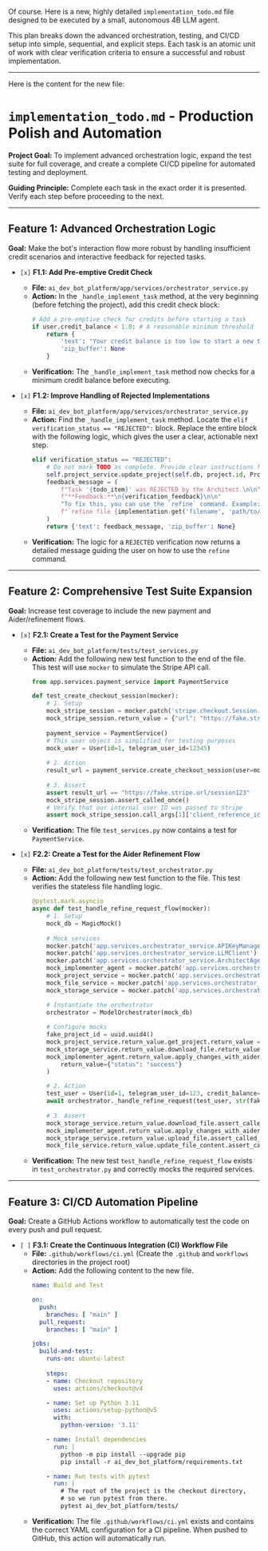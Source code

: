 Of course. Here is a new, highly detailed `implementation_todo.md` file designed to be executed by a small, autonomous 4B LLM agent.

This plan breaks down the advanced orchestration, testing, and CI/CD setup into simple, sequential, and explicit steps. Each task is an atomic unit of work with clear verification criteria to ensure a successful and robust implementation.

---
Here is the content for the new file:

# `implementation_todo.md` - Production Polish and Automation

**Project Goal:** To implement advanced orchestration logic, expand the test suite for full coverage, and create a complete CI/CD pipeline for automated testing and deployment.

**Guiding Principle:** Complete each task in the exact order it is presented. Verify each step before proceeding to the next.

---

## Feature 1: Advanced Orchestration Logic

**Goal:** Make the bot's interaction flow more robust by handling insufficient credit scenarios and interactive feedback for rejected tasks.

*   `[x]` **F1.1: Add Pre-emptive Credit Check**
    *   **File:** `ai_dev_bot_platform/app/services/orchestrator_service.py`
    *   **Action:** In the `_handle_implement_task` method, at the very beginning (before fetching the project), add this credit check block:
        ```python
        # Add a pre-emptive check for credits before starting a task
        if user.credit_balance < 1.0: # A reasonable minimum threshold
            return {
                'text': "Your credit balance is too low to start a new task. Please /credits to top up.",
                'zip_buffer': None
            }
        ```
    *   **Verification:** The `_handle_implement_task` method now checks for a minimum credit balance before executing.

*   `[x]` **F1.2: Improve Handling of Rejected Implementations**
    *   **File:** `ai_dev_bot_platform/app/services/orchestrator_service.py`
    *   **Action:** Find the `_handle_implement_task` method. Locate the `elif verification_status == "REJECTED":` block. Replace the entire block with the following logic, which gives the user a clear, actionable next step.
        ```python
        elif verification_status == "REJECTED":
            # Do not mark TODO as complete. Provide clear instructions for refinement.
            self.project_service.update_project(self.db, project.id, ProjectUpdate(status="awaiting_refinement"))
            feedback_message = (
                f"Task '{todo_item}' was REJECTED by the Architect.\n\n"
                f"**Feedback:**\n{verification_feedback}\n\n"
                "To fix this, you can use the `refine` command. Example:\n"
                f"`refine file {implementation.get('filename', 'path/to/your/file.py')} in project {project.id} with instruction: [Your instructions to fix the issue based on feedback]`"
            )
            return {'text': feedback_message, 'zip_buffer': None}
        ```
    *   **Verification:** The logic for a `REJECTED` verification now returns a detailed message guiding the user on how to use the `refine` command.

---

## Feature 2: Comprehensive Test Suite Expansion

**Goal:** Increase test coverage to include the new payment and Aider/refinement flows.

*   `[x]` **F2.1: Create a Test for the Payment Service**
    *   **File:** `ai_dev_bot_platform/tests/test_services.py`
    *   **Action:** Add the following new test function to the end of the file. This test will use `mocker` to simulate the Stripe API call.
        ```python
        from app.services.payment_service import PaymentService

        def test_create_checkout_session(mocker):
            # 1. Setup
            mock_stripe_session = mocker.patch('stripe.checkout.Session.create')
            mock_stripe_session.return_value = {"url": "https://fake.stripe.url/session123"}
            
            payment_service = PaymentService()
            # This user object is simplified for testing purposes
            mock_user = User(id=1, telegram_user_id=12345)
            
            # 2. Action
            result_url = payment_service.create_checkout_session(user=mock_user, credit_package='buy_100')
            
            # 3. Assert
            assert result_url == "https://fake.stripe.url/session123"
            mock_stripe_session.assert_called_once()
            # Verify that our internal user ID was passed to Stripe
            assert mock_stripe_session.call_args[1]['client_reference_id'] == '1'
        ```
    *   **Verification:** The file `test_services.py` now contains a test for `PaymentService`.

*   `[x]` **F2.2: Create a Test for the Aider Refinement Flow**
    *   **File:** `ai_dev_bot_platform/tests/test_orchestrator.py`
    *   **Action:** Add the following new test function to the file. This test verifies the stateless file handling logic.
        ```python
        @pytest.mark.asyncio
        async def test_handle_refine_request_flow(mocker):
            # 1. Setup
            mock_db = MagicMock()
            
            # Mock services
            mocker.patch('app.services.orchestrator_service.APIKeyManager')
            mocker.patch('app.services.orchestrator_service.LLMClient')
            mocker.patch('app.services.orchestrator_service.ArchitectAgent')
            mock_implementer_agent = mocker.patch('app.services.orchestrator_service.ImplementerAgent')
            mock_project_service = mocker.patch('app.services.orchestrator_service.ProjectService')
            mock_file_service = mocker.patch('app.services.orchestrator_service.ProjectFileService')
            mock_storage_service = mocker.patch('app.services.orchestrator_service.StorageService')

            # Instantiate the orchestrator
            orchestrator = ModelOrchestrator(mock_db)
            
            # Configure mocks
            fake_project_id = uuid.uuid4()
            mock_project_service.return_value.get_project.return_value = MagicMock(id=fake_project_id)
            mock_storage_service.return_value.download_file.return_value = "original code"
            mock_implementer_agent.return_value.apply_changes_with_aider = AsyncMock(
                return_value={"status": "success"}
            )

            # 2. Action
            test_user = User(id=1, telegram_user_id=123, credit_balance=100, created_at=None, updated_at=None)
            await orchestrator._handle_refine_request(test_user, str(fake_project_id), "src/main.py", "add a comment")
            
            # 3. Assert
            mock_storage_service.return_value.download_file.assert_called_once_with(str(fake_project_id), "src/main.py")
            mock_implementer_agent.return_value.apply_changes_with_aider.assert_awaited_once()
            mock_storage_service.return_value.upload_file.assert_called_once()
            mock_file_service.return_value.update_file_content.assert_called_once()
        ```
    *   **Verification:** The new test `test_handle_refine_request_flow` exists in `test_orchestrator.py` and correctly mocks the required services.

---

## Feature 3: CI/CD Automation Pipeline

**Goal:** Create a GitHub Actions workflow to automatically test the code on every push and pull request.

*   `[ ]` **F3.1: Create the Continuous Integration (CI) Workflow File**
    *   **File:** `.github/workflows/ci.yml` (Create the `.github` and `workflows` directories in the project root)
    *   **Action:** Add the following content to the new file.
        ```yaml
        name: Build and Test

        on:
          push:
            branches: [ "main" ]
          pull_request:
            branches: [ "main" ]

        jobs:
          build-and-test:
            runs-on: ubuntu-latest
            
            steps:
            - name: Checkout repository
              uses: actions/checkout@v4

            - name: Set up Python 3.11
              uses: actions/setup-python@v5
              with:
                python-version: '3.11'

            - name: Install dependencies
              run: |
                python -m pip install --upgrade pip
                pip install -r ai_dev_bot_platform/requirements.txt

            - name: Run tests with pytest
              run: |
                # The root of the project is the checkout directory, 
                # so we run pytest from there.
                pytest ai_dev_bot_platform/tests/
        ```
    *   **Verification:** The file `.github/workflows/ci.yml` exists and contains the correct YAML configuration for a CI pipeline. When pushed to GitHub, this action will automatically run.